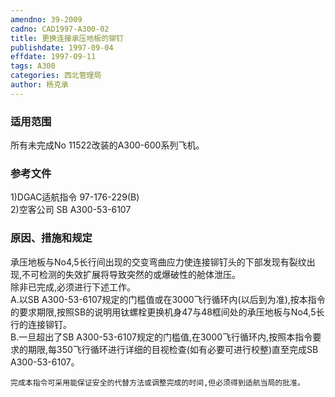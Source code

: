 ```yaml
---
amendno: 39-2009  
cadno: CAD1997-A300-02  
title: 更换连接承压地板的铆钉  
publishdate: 1997-09-04  
effdate: 1997-09-11  
tags: A300  
categories: 西北管理局  
author: 杨克承  
---
```

  
### 适用范围  
所有未完成No 11522改装的A300-600系列飞机。  
  
<!--more-->  
### 参考文件  
1)DGAC适航指令 97-176-229(B)  
    2)空客公司 SB A300-53-6107  
  
### 原因、措施和规定  
承压地板与No4,5长行间出现的交变弯曲应力使连接铆钉头的下部发现有裂纹出现,不可检测的失效扩展将导致突然的或爆破性的舱体泄压。  
    除非已完成,必须进行下述工作。  
    A.以SB A300-53-6107规定的门槛值或在3000飞行循环内(以后到为准),按本指令的要求期限,按照SB的说明用钛螺栓更换机身47与48框间处的承压地板与No4,5长行的连接铆钉。  
    B.一旦超出了SB A300-53-6107规定的门槛值,在3000飞行循环内,按照本指令要求的期限,每350飞行循环进行详细的目视检查(如有必要可进行校整)直至完成SB A300-53-6107。  
  
    完成本指令可采用能保证安全的代替方法或调整完成的时间,但必须得到适航当局的批准。  
  
